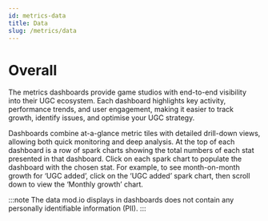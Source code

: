 ```yaml
---
id: metrics-data
title: Data
slug: /metrics/data
---
```


# Overall
The metrics dashboards provide game studios with end-to-end visibility into their UGC ecosystem. Each dashboard highlights key activity, performance trends, and user engagement, making it easier to track growth, identify issues, and optimise your UGC strategy.

Dashboards combine at-a-glance metric tiles with detailed drill-down views, allowing both quick monitoring and deep analysis.
At the top of each dashboard is a row of spark charts showing the total numbers of each stat presented in that dashboard. Click on each spark chart to populate the dashboard with the chosen stat. For example, to see month-on-month growth for ‘UGC added’, click on the ‘UGC added’ spark chart, then scroll down to view the ‘Monthly growth’ chart. 

:::note
The data mod.io displays in dashboards does not contain any personally identifiable information (PII). 
:::

